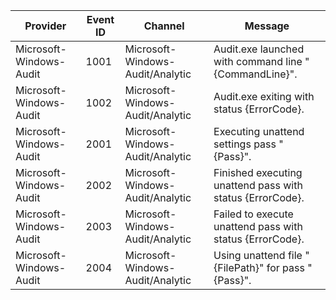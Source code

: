 Provider                 |  Event ID  |  Channel                           |  Message
-------------------------|------------|------------------------------------|-----------------------------------------------------------
Microsoft-Windows-Audit  |  1001      |  Microsoft-Windows-Audit/Analytic  |  Audit.exe launched with command line "{CommandLine}".
Microsoft-Windows-Audit  |  1002      |  Microsoft-Windows-Audit/Analytic  |  Audit.exe exiting with status {ErrorCode}.
Microsoft-Windows-Audit  |  2001      |  Microsoft-Windows-Audit/Analytic  |  Executing unattend settings pass "{Pass}".
Microsoft-Windows-Audit  |  2002      |  Microsoft-Windows-Audit/Analytic  |  Finished executing unattend pass with status {ErrorCode}.
Microsoft-Windows-Audit  |  2003      |  Microsoft-Windows-Audit/Analytic  |  Failed to execute unattend pass with status {ErrorCode}.
Microsoft-Windows-Audit  |  2004      |  Microsoft-Windows-Audit/Analytic  |  Using unattend file "{FilePath}" for pass "{Pass}".
